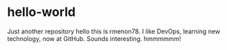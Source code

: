 # hello-world
Just another repository
hello this is rmenon78. I like DevOps, learning new technology, now at GitHub. Sounds interesting. hmmmmmm!

